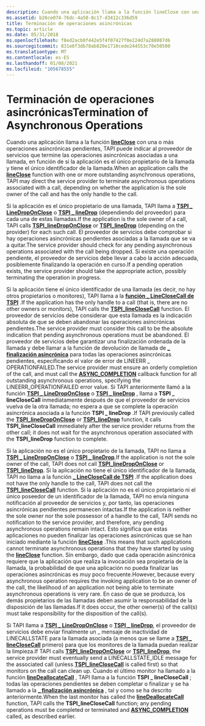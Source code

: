 ```yaml
---
description: Cuando una aplicación llama a la función lineClose con una o más operaciones asincrónicas pendientes, TAPI puede indicar al proveedor de servicios que termine las operaciones asincrónicas asociadas a una llamada.
ms.assetid: b26ce074-76dc-4a50-8c17-d3412c336d59
title: Terminación de operaciones asincrónicas
ms.topic: article
ms.date: 05/31/2018
ms.openlocfilehash: f8ed2acb0f442e5f4f07427f0e224d7a288087d6
ms.sourcegitcommit: 831e8f3db78ab820e1710cede244553c70e50500
ms.translationtype: MT
ms.contentlocale: es-ES
ms.lasthandoff: 01/08/2021
ms.locfileid: "105678555"
---
```

# <a name="termination-of-asynchronous-operations"></a><span data-ttu-id="9ff64-103">Terminación de operaciones asincrónicas</span><span class="sxs-lookup"><span data-stu-id="9ff64-103">Termination of Asynchronous Operations</span></span>

<span data-ttu-id="9ff64-104">Cuando una aplicación llama a la función [**lineClose**](/windows/win32/api/tapi/nf-tapi-lineclose) con una o más operaciones asincrónicas pendientes, TAPI puede indicar al proveedor de servicios que termine las operaciones asincrónicas asociadas a una llamada, en función de si la aplicación es el único propietario de la llamada y tiene el único identificador de la llamada.</span><span class="sxs-lookup"><span data-stu-id="9ff64-104">When an application calls the [**lineClose**](/windows/win32/api/tapi/nf-tapi-lineclose) function with one or more outstanding asynchronous operations, TAPI may direct the service provider to terminate asynchronous operations associated with a call, depending on whether the application is the sole owner of the call and has the only handle to the call.</span></span>

<span data-ttu-id="9ff64-105">Si la aplicación es el único propietario de una llamada, TAPI llama a [**TSPI \_ LineDropOnClose**](./tspi-linedroponclose.md) o [**TSPI \_ lineDrop**](/windows/win32/api/tspi/nf-tspi-tspi_linedrop) (dependiendo del proveedor) para cada una de estas llamadas.</span><span class="sxs-lookup"><span data-stu-id="9ff64-105">If the application is the sole owner of a call, TAPI calls [**TSPI\_lineDropOnClose**](./tspi-linedroponclose.md) or [**TSPI\_lineDrop**](/windows/win32/api/tspi/nf-tspi-tspi_linedrop) (depending on the provider) for each such call.</span></span> <span data-ttu-id="9ff64-106">El proveedor de servicios debe comprobar si hay operaciones asincrónicas pendientes asociadas a la llamada que se va a quitar.</span><span class="sxs-lookup"><span data-stu-id="9ff64-106">The service provider should check for any pending asynchronous operations associated with the call being dropped.</span></span> <span data-ttu-id="9ff64-107">Si existe una operación pendiente, el proveedor de servicios debe llevar a cabo la acción adecuada, posiblemente finalizando la operación en curso.</span><span class="sxs-lookup"><span data-stu-id="9ff64-107">If a pending operation exists, the service provider should take the appropriate action, possibly terminating the operation in progress.</span></span>

<span data-ttu-id="9ff64-108">Si la aplicación tiene el único identificador de una llamada (es decir, no hay otros propietarios o monitores), TAPI llama a la [**función \_ LineCloseCall de TSPI**](/windows/win32/api/tspi/nf-tspi-tspi_lineclosecall) .</span><span class="sxs-lookup"><span data-stu-id="9ff64-108">If the application has the only handle to a call (that is, there are no other owners or monitors), TAPI calls the [**TSPI\_lineCloseCall**](/windows/win32/api/tspi/nf-tspi-tspi_lineclosecall) function.</span></span> <span data-ttu-id="9ff64-109">El proveedor de servicios debe considerar que esta llamada es la indicación absoluta de que se deben abandonar las operaciones asincrónicas pendientes.</span><span class="sxs-lookup"><span data-stu-id="9ff64-109">The service provider must consider this call to be the absolute indication that pending asynchronous operations must be abandoned.</span></span> <span data-ttu-id="9ff64-110">El proveedor de servicios debe garantizar una finalización ordenada de la llamada y debe llamar a la función de devolución de llamada de [**\_ finalización asincrónica**](/windows/win32/api/tspi/nc-tspi-async_completion) para todas las operaciones asincrónicas pendientes, especificando el valor de error de LINEERR \_ OPERATIONFAILED.</span><span class="sxs-lookup"><span data-stu-id="9ff64-110">The service provider must ensure an orderly completion of the call, and must call the [**ASYNC\_COMPLETION**](/windows/win32/api/tspi/nc-tspi-async_completion) callback function for all outstanding asynchronous operations, specifying the LINEERR\_OPERATIONFAILED error value.</span></span> <span data-ttu-id="9ff64-111">Si TAPI anteriormente llamó a la función [**TSPI \_ LineDropOnClose**](./tspi-linedroponclose.md) o [**TSPI \_ lineDrop**](/windows/win32/api/tspi/nf-tspi-tspi_linedrop) , llama a **TSPI \_ lineCloseCall** inmediatamente después de que el proveedor de servicios vuelva de la otra llamada; no espera a que se complete la operación asincrónica asociada a la función **TSPI \_ lineDrop** .</span><span class="sxs-lookup"><span data-stu-id="9ff64-111">If TAPI previously called the [**TSPI\_lineDropOnClose**](./tspi-linedroponclose.md) or [**TSPI\_lineDrop**](/windows/win32/api/tspi/nf-tspi-tspi_linedrop) function, it calls **TSPI\_lineCloseCall** immediately after the service provider returns from the other call; it does not wait for the asynchronous operation associated with the **TSPI\_lineDrop** function to complete.</span></span>

<span data-ttu-id="9ff64-112">Si la aplicación no es el único propietario de la llamada, TAPI no llama a [**TSPI \_ LineDropOnClose**](./tspi-linedroponclose.md) o [**TSPI \_ lineDrop**](/windows/win32/api/tspi/nf-tspi-tspi_linedrop).</span><span class="sxs-lookup"><span data-stu-id="9ff64-112">If the application is not the sole owner of the call, TAPI does not call [**TSPI\_lineDropOnClose**](./tspi-linedroponclose.md) or [**TSPI\_lineDrop**](/windows/win32/api/tspi/nf-tspi-tspi_linedrop).</span></span> <span data-ttu-id="9ff64-113">Si la aplicación no tiene el único identificador de la llamada, TAPI no llama a la función [**\_ LineCloseCall de TSPI**](/windows/win32/api/tspi/nf-tspi-tspi_lineclosecall) .</span><span class="sxs-lookup"><span data-stu-id="9ff64-113">If the application does not have the only handle to the call, TAPI does not call the [**TSPI\_lineCloseCall**](/windows/win32/api/tspi/nf-tspi-tspi_lineclosecall) function.</span></span> <span data-ttu-id="9ff64-114">Si la aplicación no es el único propietario ni el único poseedor de un identificador de la llamada, TAPI no envía ninguna notificación al proveedor de servicios y, por tanto, las operaciones asincrónicas pendientes permanecen intactas.</span><span class="sxs-lookup"><span data-stu-id="9ff64-114">If the application is neither the sole owner nor the sole possessor of a handle to the call, TAPI sends no notification to the service provider, and therefore, any pending asynchronous operations remain intact.</span></span> <span data-ttu-id="9ff64-115">Esto significa que estas aplicaciones no pueden finalizar las operaciones asincrónicas que se han iniciado mediante la función [**lineClose**](/windows/win32/api/tapi/nf-tapi-lineclose) .</span><span class="sxs-lookup"><span data-stu-id="9ff64-115">This means that such applications cannot terminate asynchronous operations that they have started by using the [**lineClose**](/windows/win32/api/tapi/nf-tapi-lineclose) function.</span></span> <span data-ttu-id="9ff64-116">Sin embargo, dado que cada operación asincrónica requiere que la aplicación que realiza la invocación sea propietaria de la llamada, la probabilidad de que una aplicación no pueda finalizar las operaciones asincrónicas es muy poco frecuente.</span><span class="sxs-lookup"><span data-stu-id="9ff64-116">However, because every asynchronous operation requires the invoking application to be an owner of the call, the likelihood of an application not being able to terminate asynchronous operations is very rare.</span></span> <span data-ttu-id="9ff64-117">En caso de que se produzca, los demás propietarios de las llamadas deben asumir la responsabilidad de la disposición de las llamadas.</span><span class="sxs-lookup"><span data-stu-id="9ff64-117">If it does occur, the other owner(s) of the call(s) must take responsibility for the disposition of the call(s).</span></span>

<span data-ttu-id="9ff64-118">Si TAPI llama a [**TSPI \_ LineDropOnClose**](./tspi-linedroponclose.md) o [**TSPI \_ lineDrop**](/windows/win32/api/tspi/nf-tspi-tspi_linedrop), el proveedor de servicios debe enviar finalmente un \_ mensaje de inactividad de LINECALLSTATE para la llamada asociada (a menos que se llame a [**TSPI \_ lineCloseCall**](/windows/win32/api/tspi/nf-tspi-tspi_lineclosecall) primero) para que los monitores de la llamada puedan realizar la limpieza.</span><span class="sxs-lookup"><span data-stu-id="9ff64-118">If TAPI calls [**TSPI\_lineDropOnClose**](./tspi-linedroponclose.md) or [**TSPI\_lineDrop**](/windows/win32/api/tspi/nf-tspi-tspi_linedrop), the service provider must eventually send a LINECALLSTATE\_IDLE message for the associated call (unless [**TSPI\_lineCloseCall**](/windows/win32/api/tspi/nf-tspi-tspi_lineclosecall) is called first) so that monitors on the call can clean up.</span></span> <span data-ttu-id="9ff64-119">Cuando el último monitor ha llamado a la función [**lineDeallocateCall**](/windows/win32/api/tapi/nf-tapi-linedeallocatecall) , TAPI llama a la función **TSPI \_ lineCloseCall** ; todas las operaciones pendientes se deben completar o finalizar y se ha llamado a la [**\_ finalización asincrónica**](/windows/win32/api/tspi/nc-tspi-async_completion) , tal y como se ha descrito anteriormente.</span><span class="sxs-lookup"><span data-stu-id="9ff64-119">When the last monitor has called the [**lineDeallocateCall**](/windows/win32/api/tapi/nf-tapi-linedeallocatecall) function, TAPI calls the **TSPI\_lineCloseCall** function; any pending operations must be completed or terminated and [**ASYNC\_COMPLETION**](/windows/win32/api/tspi/nc-tspi-async_completion) called, as described earlier.</span></span>

 

 
